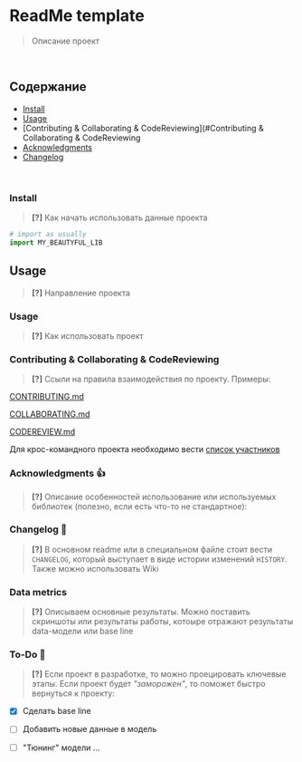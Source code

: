 # ReadMe template
> Описание проект

<br>

## Содержание
* [Install](#install)
* [Usage](#usage)
* [Contributing & Collaborating & CodeReviewing](#Contributing & Collaborating & CodeReviewing
* [Acknowledgments](#Acknowledgments)
* [Changelog](#Changelog)

<br>

### Install

> **[?]** Как начать использовать данные проекта

```python
# import as usually
import MY_BEAUTYFUL_LIB
```

## Usage

> **[?]** Направление проекта

### Usage

> **[?]** Как использовать проект

### Contributing & Collaborating & CodeReviewing

> **[?]** Ссыли на правила взаимодействия по проекту. Примеры:

[CONTRIBUTING.md](CONTRIBUTING.md)

[COLLABORATING.md](COLLABORATING.md)

[CODEREVIEW.md](CodeReview.md)

Для крос-командного проекта необходимо вести [список участников](CONTRIBUTORS.md)

### Acknowledgments :thumbsup:

> **[?]** Описание особенностей использование или используемых библиотек (полезно, если есть что-то не стандартное):


### Changelog :memo:

> **[?]** В основном readme или в специальном файле стоит вести `CHANGELOG`, который выступает в виде истории изменений `HISTORY`. Также можно использовать Wiki


### Data metrics

> **[?]** Описываем основные результаты. Можно поставить скриншоты или результаты работы, котоыре отражают результаты data-модели или base line


### To-Do :man:

> **[?]** Если проект в разработке, то можно проецировать ключевые этапы. Если проект будет _"заморожен"_, то поможет быстро вернуться к проекту:

- [x] Сделать base line
- [ ] Добавить новые данные в модель
- [ ] "Тюнинг" модели ...

